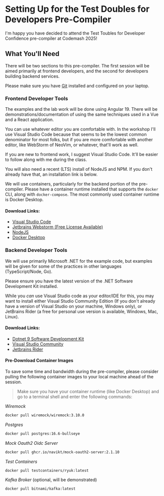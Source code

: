 # Setting Up for the Test Doubles for Developers Pre-Compiler

I'm happy you have decided to attend the Test Toubles for Developer Confidence pre-compiler at Codemash 2025!

## What You'll Need

There will be two sections to this pre-compiler. The first session will be aimed primarily at frontend developers, and the second for developers building backend services.

Please make sure you have [Git](https://git-scm.com/book/en/v2/Getting-Started-Installing-Git) installed and configured on your laptop. 

### Frontend Developer Tools

The examples and the lab work will be done using Angular 19. There will be demonstrations/documentation of using the same techniques used in a Vue and a React application. 

You can use whatever editor you are comfortable with. In the workshop I'll use Visual Studio Code because that seems to be the lowest common denominator for most folks, 
but if you are more comfortable with another editor, like WebStorm of NeoVim, or whatever, that'll work as well.

If you are new to frontend work, I suggest Visual Studio Code. It'll be easier to follow along with me during the class.

You will also need a recent (LTS) install of NodeJS and NPM. If you don't already have that, an installation link is below.

We will use containers, particularly for the backend portion of the pre-compiler. Please have a container runtime installed that supports the `docker` CLI, along with `docker-compose`. 
The most commonly used container runtime is Docker Desktop. 

#### Download Links:

- [Visual Studio Code](https://code.visualstudio.com/download)
- [Jetbrains Webstorm (Free License Available)](https://www.jetbrains.com/webstorm/download/)
- [NodeJS](https://nodejs.org/en/download/prebuilt-installer/current)
- [Docker Desktop](https://www.docker.com/products/docker-desktop/)

### Backend Developer Tools

We will use primarily Microsoft .NET for the example code, but examples will be given for some of the practices in other languages (TypeScript/Node, Go).

Please ensure you have the latest version of the .NET Software Development Kit installed.

While you *can* use Visual Studio code as your editor/IDE for this, you may want to install either Visual Studio Community Edition (If you don't already have a version of Visual Studio on your machine, Windows only), or JetBrains Rider (a free for personal use version is available, Windows, Mac, Linux).

#### Download Links:

- [Dotnet 9 Software Development Kit](https://dotnet.microsoft.com/en-us/download)
- [Visual Studio Community](https://visualstudio.microsoft.com/vs/community/)
- [Jetbrains Rider](https://www.jetbrains.com/rider/download/)

#### Pre-Download Container Images

To save some time and bandwidth during the pre-compiler, please consider pulling the following container images to your local machine ahead of the session.

> Make sure you have your container runtime (like Docker Desktop) and go to a terminal shell and enter the following commands:

*Wiremock*

```sh
docker pull wiremock/wiremock:3.10.0
```
*Postgres*

```sh
docker pull postgres:16.6-bullseye
```

*Mock Oauth2 Oidc Server*

```sh
docker pull ghcr.io/navikt/mock-oauth2-server:2.1.10
```

*Test Containers*

```sh
docker pull testcontainers/ryuk:latest
```

*Kafka Broker* (optional, will be demonstrated)

```sh
docker pull bitnami/kafka:latest
```


